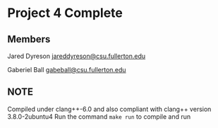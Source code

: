 # Project 4 Complete

## Members

Jared Dyreson jareddyreson@csu.fullerton.edu

Gaberiel Ball gabeball@csu.fullerton.edu

## NOTE

Compiled under clang++-6.0 and also compliant with clang++ version 3.8.0-2ubuntu4
Run the command `make run` to compile and run

